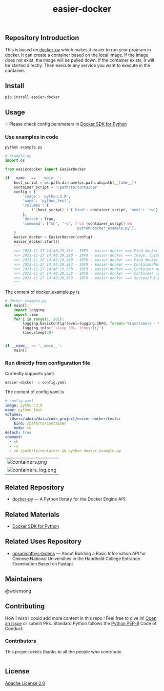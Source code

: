 <h1 align="center">easier-docker</h1>

<p align="center">
  <a href="https://www.python.org/" ><img src="https://img.shields.io/badge/python_-%3E%3D3.8-blue" alt=""></a> 
  <a href="https://opensource.org/license/mit/" ><img src="https://img.shields.io/badge/license_-MIT-blue" alt=""></a> 
  <a href="https://www.python.org/" ><img src="https://img.shields.io/badge/-python-grey?style=plastic&logo=python" alt=""/></a> 
  <a href="https://www.docker.com/"><img src="https://img.shields.io/badge/-docker-grey?style=plastic&logo=docker" alt=""/></a>
</p>


## Repository Introduction
This is based on [docker-py](https://github.com/docker/docker-py?tab=readme-ov-file) which makes it easier to run your program in docker.
It can create a container based on the local image. If the image does not exist, the image will be pulled down. 
If the container exists, it will be started directly. Then execute any service you want to execute in the container.


## Install
```bash
pip install easier-docker
```

## Usage
💡 Please check config parameters in [Docker SDK for Python](https://docker-py.readthedocs.io/en/stable/containers.html)

### Use examples in code
```bash
python example.py
```
```python
# example.py
import os

from easierdocker import EasierDocker

if __name__ == '__main__':
    host_script = os.path.dirname(os.path.abspath(__file__))
    container_script = '/path/to/container'
    config = {
        'image': 'python:3.9',
        'name': 'python_test',
        'volumes': {
            f'{host_script}': {'bind': container_script, 'mode': 'rw'}
        },
        'detach': True,
        'command': ["sh", "-c", f'cd {container_script} &&'
                                'python docker_example.py'],
    }
    easier_docker = EasierDocker(config)
    easier_docker.start()
    """
    >>> 2023-11-27 14:40:29,264 - INFO - easier-docker ==> Find docker image: [python:3.9] locally...: 
    >>> 2023-11-27 14:40:29,280 - INFO - easier-docker ==> Image: [python:3.9] is found locally
    >>> 2023-11-27 14:40:29,280 - INFO - easier-docker ==> Find docker container: [python_test] locally...: 
    >>> 2023-11-27 14:40:29,284 - INFO - easier-docker ==> ContainerNotFound: [python_test], it will be created
    >>> 2023-11-27 14:40:29,558 - INFO - easier-docker ==> Container name: [python_test] is running
    >>> 2023-11-27 14:40:29,558 - INFO - easier-docker ==> Container id: [58509ced60ba] is running
    >>> 2023-11-27 14:40:29,559 - INFO - easier-docker ==> Successfully container is running and be created at 2023-11-27T06:40:29.291320745Z
    """
```
The content of docker_example.py is
```python
# docker_example.py
def main():
    import logging
    import time
    for i in range(1, 101):
        logging.basicConfig(level=logging.INFO, format='%(asctime)s - %(levelname)s - %(message)s')
        logging.info(f'sleep 30s, times:{i}')
        time.sleep(30)


if __name__ == '__main__':
    main()

```

### Run directly from configuration file
Currently supports yaml
```bash
easier-docker -c config.yaml
```
The content of config.yaml is
```yaml
# config.yaml
image: python:3.9
name: python_test
volumes:
  /Users/admin/data/code_project/easier-docker/tests:
    bind: /path/to/container
    mode: rw
detach: true
command:
  - sh
  - -c
  - cd /path/to/container && python docker_example.py

```


|                                                                                                        |
|--------------------------------------------------------------------------------------------------------|
| ![containers.png](https://github.com/weiensong/easier-docker/blob/master/image/containers.png)         |
| ![containers_log.png](https://github.com/weiensong/easier-docker/blob/master/image/containers_log.png) |


## Related Repository
- [docker-py](https://github.com/docker/docker-py) — A Python library for the Docker Engine API.


## Related Materials
- [Docker SDK for Python](https://docker-py.readthedocs.io/en/stable/)


## Related Uses Repository
- [opsariichthys-bidens](https://github.com/weiensong/opsariichthys-bidens) — About
Building a Basic Information API for Chinese National Universities in the Handheld College Entrance Examination Based on Fastapi.


## Maintainers
[@weiensong](https://github.com/weiensong)


## Contributing
How I wish I could add more content in this repo !
Feel free to dive in! [Open an issue](https://github.com/weiensong/easier_docker/issues) or submit PRs.
Standard Python follows the [Python PEP-8](https://peps.python.org/pep-0008/) Code of Conduct.


### Contributors
This project exists thanks to all the people who contribute.

<a href="https://github.com/weiensong/carp/graphs/contributors">
  <img src="https://contrib.rocks/image?repo=weiensong/easier_docker"  alt=""/>
</a>


## License
[Apache License 2.0](https://github.com/weiensong/easier-docker/blob/master/LICENSE)

